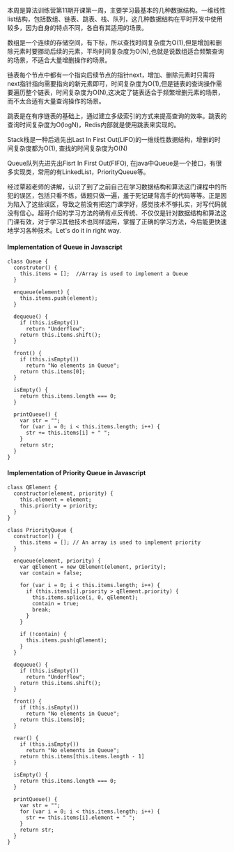 本周是算法训练营第11期开课第一周，主要学习最基本的几种数据结构。一维线性list结构，包括数组、链表、跳表、栈、队列，这几种数据结构在平时开发中使用较多，因为自身的特点不同，各自有其适用的场景。

数组是一个连续的存储空间，有下标，所以查找时间复杂度为O(1),但是增加和删除元素时要挪动后续的元素，平均时间复杂度为O(N),也就是说数组适合频繁查询的场景，不适合大量增删操作的场景。

链表每个节点中都有一个指向后续节点的指针next，增加、删除元素时只需将next指针指向需要指向的新元素即可，时间复杂度为O(1),但是链表的查询操作需要遍历整个链表，时间复杂度为O(N),这决定了链表适合于频繁增删元素的场景，而不太合适有大量查询操作的场景。

跳表是在有序链表的基础上，通过建立多级索引的方式来提高查询的效率。跳表的查询时间复杂度为O(logN)，Redis内部就是使用跳表来实现的。

Stack栈是一种后进先出Last In First Out(LIFO)的一维线性数据结构，增删的时间复杂度都为O(1), 查找的时间复杂度为O(N)

Queue队列先进先出Fisrt In First Out(FIFO), 在java中Queue是一个接口，有很多实现类，常用的有LinkedList，PriorityQueue等。

经过覃超老师的讲解，认识了到了之前自己在学习数据结构和算法这门课程中的所犯的误区，包括只看不练，做题只做一遍，羞于死记硬背高手的代码等等。正是因为陷入了这些误区，导致之前没有把这门课学好，感觉技术不够扎实，对写代码就没有信心。超哥介绍的学习方法的确有点反传统、不仅仅是针对数据结构和算法这门课有效，对于学习其他技术也同样适用，掌握了正确的学习方法，今后能更快速地学习各种技术。Let's do it in right way.

#### Implementation of Queue in Javascript
```
class Queue {
  construtor() {
    this.items = [];  //Array is used to implement a Queue 
  }

  enqueue(element) {
    this.items.push(element);
  }

  dequeue() {
    if (this.isEmpty())  
      return "Underflow";
    return this.items.shift();
  }

  front() {
    if (this.isEmpty()) 
      return "No elements in Queue";
    return this.items[0];
  }

  isEmpty() {
    return this.items.length === 0;
  }

  printQueue() {
    var str = "";
    for (var i = 0; i < this.items.length; i++) {
      str += this.items[i] + " ";
    }
    return str;
  }
}
```

#### Implementation of Priority Queue in Javascript
```
class QElement {
  constructor(element, priority) {
    this.element = element;
    this.priority = priority;
  }
}

class PriorityQueue {
  constructor() {
    this.items = []; // An array is used to implement priority 
  }

  enqueue(element, priority) {
    var qElement = new QElement(element, priority);
    var contain = false;

    for (var i = 0; i < this.items.length; i++) {
      if (this.items[i].priority > qElement.priority) {
        this.items.splice(i, 0, qElement);
        contain = true;
        break;
      }
    }

    if (!contain) {
      this.items.push(qElement);
    }
  }

  dequeue() {
    if (this.isEmpty())
      return "Underflow";
    return this.items.shift();
  }

  front() {
    if (this.isEmpty()) 
      return "No elements in Queue";
    return this.items[0];
  }

  rear() {
    if (this.isEmpty())
      return "No elements in Queue";
    return this.items[this.items.length - 1]
  }

  isEmpty() {
    return this.items.length === 0;
  }

  printQueue() {
    var str = "";
    for (var i = 0; i < this.items.length; i++) {
      str += this.items[i].element + " ";
    }
    return str;
  }
}
```